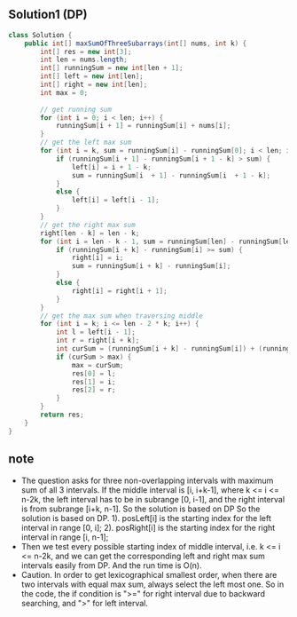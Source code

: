 ## Solution1 (DP)
``` java
class Solution {
    public int[] maxSumOfThreeSubarrays(int[] nums, int k) {
        int[] res = new int[3];
        int len = nums.length;
        int[] runningSum = new int[len + 1];
        int[] left = new int[len];
        int[] right = new int[len];
        int max = 0;
        
        // get running sum
        for (int i = 0; i < len; i++) {
            runningSum[i + 1] = runningSum[i] + nums[i];
        }
        // get the left max sum
        for (int i = k, sum = runningSum[i] - runningSum[0]; i < len; i++) {
            if (runningSum[i + 1] - runningSum[i + 1 - k] > sum) {
                left[i] = i + 1 - k;
                sum = runningSum[i  + 1] - runningSum[i  + 1 - k];
            }
            else {
                left[i] = left[i - 1];
            }
        }
        // get the right max sum
        right[len - k] = len - k;
        for (int i = len - k - 1, sum = runningSum[len] - runningSum[len - k]; i >= 0; i--) {
            if (runningSum[i + k] - runningSum[i] >= sum) {
                right[i] = i;
                sum = runningSum[i + k] - runningSum[i];
            }
            else {
                right[i] = right[i + 1];
            }
        }
        // get the max sum when traversing middle
        for (int i = k; i <= len - 2 * k; i++) {
            int l = left[i - 1];
            int r = right[i + k];
            int curSum = (runningSum[i + k] - runningSum[i]) + (runningSum[l + k] - runningSum[l]) + (runningSum[r + k] - runningSum[r]);
            if (curSum > max) {
                max = curSum;
                res[0] = l;
                res[1] = i;
                res[2] = r;
            }
        }
        return res;
    }
}
```

## note
* The question asks for three non-overlapping intervals with maximum sum of all 3 intervals. If the middle interval 
is [i, i+k-1], where k <= i <= n-2k, the left interval has to be in subrange [0, i-1], and the right interval is from 
subrange [i+k, n-1]. So the solution is based on DP
So the solution is based on DP.
1). posLeft[i] is the starting index for the left interval in range [0, i];
2). posRight[i] is the starting index for the right interval in range [i, n-1]; 
* Then we test every possible starting index of middle interval, i.e. k <= i <= n-2k, and we can get the corresponding 
left and right max sum intervals easily from DP. And the run time is O(n).
* Caution. In order to get lexicographical smallest order, when there are two intervals with equal max sum, always select 
the left most one. So in the code, the if condition is ">=" for right interval due to backward searching, and ">" 
for left interval.
